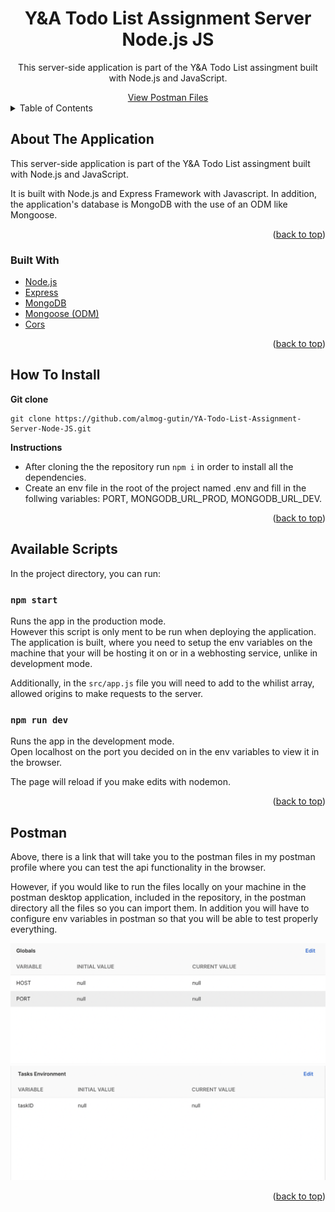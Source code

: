 <div id="top"></div>

<h1 align="center">Y&A Todo List Assignment Server Node.js JS</h1>

<div align="center">
  <p align="center">
    This server-side application is part of the Y&A Todo List assingment built with Node.js and JavaScript. 
  </p>
    <a href="https://www.postman.com/almog-gutin/workspace/y-a-todo-list-assignment">View Postman Files</a>
</div>

<!-- TABLE OF CONTENTS -->
<details>
  <summary>Table of Contents</summary>
  <ol>
    <li>
      <a href="#about-the-application">About The Application</a>
      <ul>
        <li><a href="#built-with">Built With</a></li>
      </ul>
    </li>
    <li><a href="#how-to-install">How To Install</a></li>
    <li><a href="#available-scripts">Available Scripts</a></li>
    <li><a href="#postman">Postman</a></li>
  </ol>
</details>

<!-- ABOUT THE APPLICATION -->

## About The Application

This server-side application is part of the Y&A Todo List assingment built with Node.js and JavaScript.

It is built with Node.js and Express Framework with Javascript. In addition, the application's database is MongoDB with the use of an ODM like Mongoose.

<p align="right">(<a href="#top">back to top</a>)</p>

### Built With

-   [Node.js](https://nodejs.org/en/)
-   [Express](https://expressjs.com/)
-   [MongoDB](https://www.mongodb.com/)
-   [Mongoose (ODM)](https://mongoosejs.com/)
-   [Cors](https://www.npmjs.com/package/cors)

<p align="right">(<a href="#top">back to top</a>)</p>

<!-- INSTALLATION INSTRUCTIONS -->

## How To Install

**Git clone**

```
git clone https://github.com/almog-gutin/YA-Todo-List-Assignment-Server-Node-JS.git
```

**Instructions**

-   After cloning the the repository run `npm i` in order to install all the dependencies.
-   Create an env file in the root of the project named .env and fill in the follwing variables: PORT, MONGODB_URL_PROD, MONGODB_URL_DEV.

<p align="right">(<a href="#top">back to top</a>)</p>

<!--  AVAILABLE SCRIPTS -->

## Available Scripts

In the project directory, you can run:

### `npm start`

Runs the app in the production mode.\
However this script is only ment to be run when deploying the application. The application is built, where you need to setup the env variables on the machine that your will be hosting it on or in a webhosting service, unlike in development mode.

Additionally, in the `src/app.js` file you will need to add to the whilist array, allowed origins to make requests to the server.

### `npm run dev`

Runs the app in the development mode.\
Open localhost on the port you decided on in the env variables to view it in the browser.

The page will reload if you make edits with nodemon.

<p align="right">(<a href="#top">back to top</a>)</p>

<!-- POSTMAN -->

## Postman

Above, there is a link that will take you to the postman files in my postman profile where you can test the api functionality in the browser.

However, if you would like to run the files locally on your machine in the postman desktop application, included in the repository, in the postman directory all the files so you can import them. In addition you will have to configure env variables in postman so that you will be able to test properly everything.

<div align="center">
  <img src="./assets/postman/postman-global-env-variables.png" alt="Postman global env variables."/>
  <img src="./assets/postman/postman-tasks-env-variables.png" alt="Postman tasks env variables."/>
</div>

<p align="right">(<a href="#top">back to top</a>)</p>
